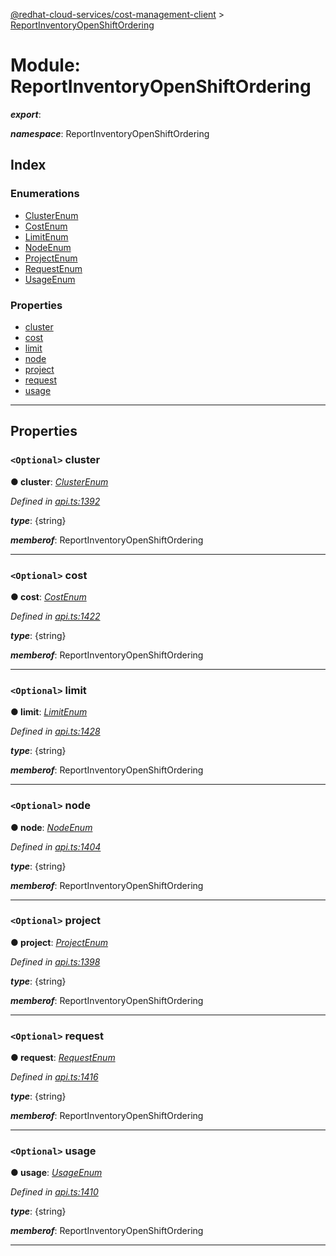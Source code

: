 [@redhat-cloud-services/cost-management-client](../README.md) > [ReportInventoryOpenShiftOrdering](../modules/reportinventoryopenshiftordering.md)

# Module: ReportInventoryOpenShiftOrdering

*__export__*: 

*__namespace__*: ReportInventoryOpenShiftOrdering

## Index

### Enumerations

* [ClusterEnum](../enums/reportinventoryopenshiftordering.clusterenum.md)
* [CostEnum](../enums/reportinventoryopenshiftordering.costenum.md)
* [LimitEnum](../enums/reportinventoryopenshiftordering.limitenum.md)
* [NodeEnum](../enums/reportinventoryopenshiftordering.nodeenum.md)
* [ProjectEnum](../enums/reportinventoryopenshiftordering.projectenum.md)
* [RequestEnum](../enums/reportinventoryopenshiftordering.requestenum.md)
* [UsageEnum](../enums/reportinventoryopenshiftordering.usageenum.md)

### Properties

* [cluster](reportinventoryopenshiftordering.md#cluster)
* [cost](reportinventoryopenshiftordering.md#cost)
* [limit](reportinventoryopenshiftordering.md#limit)
* [node](reportinventoryopenshiftordering.md#node)
* [project](reportinventoryopenshiftordering.md#project)
* [request](reportinventoryopenshiftordering.md#request)
* [usage](reportinventoryopenshiftordering.md#usage)

---

## Properties

<a id="cluster"></a>

### `<Optional>` cluster

**● cluster**: *[ClusterEnum](../enums/reportinventoryopenshiftordering.clusterenum.md)*

*Defined in [api.ts:1392](https://github.com/RedHatInsights/javascript-clients/blob/master/packages/cost-management/api.ts#L1392)*

*__type__*: {string}

*__memberof__*: ReportInventoryOpenShiftOrdering

___
<a id="cost"></a>

### `<Optional>` cost

**● cost**: *[CostEnum](../enums/reportinventoryopenshiftordering.costenum.md)*

*Defined in [api.ts:1422](https://github.com/RedHatInsights/javascript-clients/blob/master/packages/cost-management/api.ts#L1422)*

*__type__*: {string}

*__memberof__*: ReportInventoryOpenShiftOrdering

___
<a id="limit"></a>

### `<Optional>` limit

**● limit**: *[LimitEnum](../enums/reportinventoryopenshiftordering.limitenum.md)*

*Defined in [api.ts:1428](https://github.com/RedHatInsights/javascript-clients/blob/master/packages/cost-management/api.ts#L1428)*

*__type__*: {string}

*__memberof__*: ReportInventoryOpenShiftOrdering

___
<a id="node"></a>

### `<Optional>` node

**● node**: *[NodeEnum](../enums/reportinventoryopenshiftordering.nodeenum.md)*

*Defined in [api.ts:1404](https://github.com/RedHatInsights/javascript-clients/blob/master/packages/cost-management/api.ts#L1404)*

*__type__*: {string}

*__memberof__*: ReportInventoryOpenShiftOrdering

___
<a id="project"></a>

### `<Optional>` project

**● project**: *[ProjectEnum](../enums/reportinventoryopenshiftordering.projectenum.md)*

*Defined in [api.ts:1398](https://github.com/RedHatInsights/javascript-clients/blob/master/packages/cost-management/api.ts#L1398)*

*__type__*: {string}

*__memberof__*: ReportInventoryOpenShiftOrdering

___
<a id="request"></a>

### `<Optional>` request

**● request**: *[RequestEnum](../enums/reportinventoryopenshiftordering.requestenum.md)*

*Defined in [api.ts:1416](https://github.com/RedHatInsights/javascript-clients/blob/master/packages/cost-management/api.ts#L1416)*

*__type__*: {string}

*__memberof__*: ReportInventoryOpenShiftOrdering

___
<a id="usage"></a>

### `<Optional>` usage

**● usage**: *[UsageEnum](../enums/reportinventoryopenshiftordering.usageenum.md)*

*Defined in [api.ts:1410](https://github.com/RedHatInsights/javascript-clients/blob/master/packages/cost-management/api.ts#L1410)*

*__type__*: {string}

*__memberof__*: ReportInventoryOpenShiftOrdering

___


